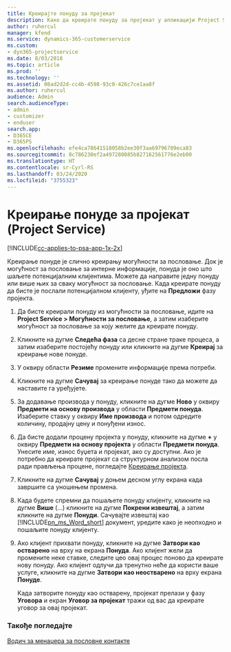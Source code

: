 ```yaml
---
title: Креирајте понуду за пројекат
description: Како да креирате понуду за пројекат у апликацији Project Service
author: ruhercul
manager: kfend
ms.service: dynamics-365-customerservice
ms.custom:
- dyn365-projectservice
ms.date: 8/03/2018
ms.topic: article
ms.prod: ''
ms.technology: ''
ms.assetid: 08ad2d2d-cc4b-4598-93c0-426c7ce1aa8f
ms.author: ruhercul
audience: Admin
search.audienceType:
- admin
- customizer
- enduser
search.app:
- D365CE
- D365PS
ms.openlocfilehash: efe4ca78641518058b2ee30f3aa69796709eca83
ms.sourcegitcommit: 8c786230ef2a497280885b827162561776e2eb00
ms.translationtype: HT
ms.contentlocale: sr-Cyrl-RS
ms.lasthandoff: 03/24/2020
ms.locfileid: "3755323"
---
```

# <a name="create-a-project-quote-project-service"></a>Креирање понуде за пројекат (Project Service)

[!INCLUDE[cc-applies-to-psa-app-1x-2x](../includes/cc-applies-to-psa-app-1x-2x.md)]

Креирање понуде је слично креирању могућности за пословање. Док је могућност за пословање за интерне информације, понуда је оно што шаљете потенцијалним клијентима. Можете да направите једну понуду или више њих за сваку могућност за пословање. Када креирате понуду да бисте је послали потенцијалном клијенту, уђите на **Предложи** фазу пројекта.  
  
1. Да бисте креирали понуду из могућности за пословање, идите на **Project Service > Могућности за пословање**, а затим изаберите могућност за пословање за коју желите да креирате понуду.  
  
2. Кликните на дугме **Следећа фаза** са десне стране траке процеса, а затим изаберите постојећу понуду или кликните на дугме **Креирај** за креирање нове понуде.  
  
3. У оквиру области **Резиме** промените информације према потреби.  
  
4. Кликните на дугме **Сачувај** за креирање понуде тако да можете да наставите га уређујете.  
  
5. За додавање производа у понуду, кликните на дугме **Ново** у оквиру **Предмети на основу производа** у области **Предмети понуда**. Изаберите ставку у оквиру **Име производа** и потом одредите количину, продајну цену и понуђени износ.  
  
6. Да бисте додали процену пројекта у понуду, кликните на дугме **+** у оквиру **Предмети на основу пројекта** у области **Предмети понуда**. Унесите име, износ буџета и пројекат, ако су доступни. Ако је потребно да креирате пројекат са структурном анализом посла ради прављења процене, погледајте [Креирање пројекта](../project-service/create-project.md).  
  
7. Кликните на дугме **Сачувај** у доњем десном углу екрана када завршите са уношењем промена.  
  
8. Када будете спремни да пошаљете понуду клијенту, кликните на дугме **Више** (...) кликните на дугме **Покрени извештај**, а затим кликните на дугме **Понуди**. Сачувајте извештај као [!INCLUDE[pn_ms_Word_short](../includes/pn-ms-word-short.md)] документ, уредите како је неопходно и пошаљите понуду клијенту.  
  
9. Ако клијент прихвати понуду, кликните на дугме **Затвори као остварено** на врху на екрана **Понуда**. Ако клијент жели да промените неке ставке, следите цео овај процес поново да креирате нову понуду. Ако клијент одлучи да тренутно неће да користи ваше услуге, кликните на дугме **Затвори као неостварено** на врху екрана **Понуде**.  
  
   Када затворите понуду као остварену, пројекат прелази у фазу **Уговора** и екран **Уговор за пројекат** тражи од вас да креирате уговор за овај пројекат.  
  
### <a name="see-also"></a>Такође погледајте  
 [Водич за менаџера за пословне контакте](../project-service/account-manager-guide.md)
